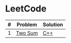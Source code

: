 # LeetCode

| # | Problem | Solution |
|---| ------- | -------- |
|1|[Two Sum][p1]                                                   |[C++][p1sol]     


[p1]: https://leetcode.com/problems/two-sum/
[p1sol]: ./Top%20100%20liked%20Questions/1.%20Two%20Sum

